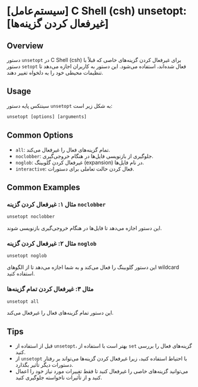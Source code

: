 # [سیستم‌عامل] C Shell (csh) unsetopt: [غیرفعال کردن گزینه‌ها]

## Overview
دستور `unsetopt` در C Shell (csh) برای غیرفعال کردن گزینه‌های خاصی که قبلاً با دستور `setopt` فعال شده‌اند، استفاده می‌شود. این دستور به کاربران اجازه می‌دهد تا تنظیمات محیطی خود را به دلخواه تغییر دهند.

## Usage
سینتکس پایه دستور `unsetopt` به شکل زیر است:

```csh
unsetopt [options] [arguments]
```

## Common Options
- `all`: تمام گزینه‌های فعال را غیرفعال می‌کند.
- `noclobber`: جلوگیری از بازنویسی فایل‌ها در هنگام خروجی‌گیری.
- `noglob`: غیرفعال کردن گلوبینگ (expansion) در نام فایل‌ها.
- `interactive`: فعال کردن حالت تعاملی برای دستورات.

## Common Examples
### مثال ۱: غیرفعال کردن گزینه `noclobber`
```csh
unsetopt noclobber
```
این دستور اجازه می‌دهد تا فایل‌ها در هنگام خروجی‌گیری بازنویسی شوند.

### مثال ۲: غیرفعال کردن گزینه `noglob`
```csh
unsetopt noglob
```
این دستور گلوبینگ را فعال می‌کند و به شما اجازه می‌دهد تا از الگوهای wildcard استفاده کنید.

### مثال ۳: غیرفعال کردن تمام گزینه‌ها
```csh
unsetopt all
```
این دستور تمام گزینه‌های فعال را غیرفعال می‌کند.

## Tips
- قبل از استفاده از `unsetopt`، بهتر است با استفاده از `set` گزینه‌های فعال را بررسی کنید.
- از `unsetopt` با احتیاط استفاده کنید، زیرا غیرفعال کردن گزینه‌ها می‌تواند بر رفتار دستورات دیگر تأثیر بگذارد.
- می‌توانید گزینه‌های خاصی را غیرفعال کنید تا فقط تغییرات مورد نیاز خود را اعمال کنید و از تأثیرات ناخواسته جلوگیری کنید.